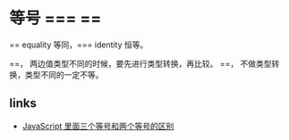 # 等号 === ==

== equality 等同，=== identity 恒等。

==， 两边值类型不同的时候，要先进行类型转换，再比较。
==， 不做类型转换，类型不同的一定不等。

## links

- [JavaScript 里面三个等号和两个等号的区别](https://www.cnblogs.com/litsword/archive/2010/07/22/1782933.html)
